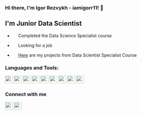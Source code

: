 ### Hi there, I'm Igor Rezvykh - iamigorr11! 👋

## I'm Junior Data Scientist 

- <p> <a> <img src="https://github.com/iamigorr11/iamigorr11/assets/134969236/dd6bc27c-c161-495c-8b6e-ec4164cd29a6" height=15> Completed the Data Science Specialist course </a> </p>    
- <p> <a> <img src="https://github.com/iamigorr11/iamigorr11/assets/134969236/75d9a9b3-24f2-4dab-b78d-a94afef7e1e3" height=15> Looking for a job </a> </p>  
- <img src="https://github.com/iamigorr11/iamigorr11/assets/134969236/e1a8ec84-264f-453c-ba92-b5b6b6c713b9" height=15> [Here](yandex-praktikum-projects) are my projects from Data Scientist Specialist Course


### Languages and Tools:
<p> <a> <img src="https://img.shields.io/badge/python-3670A0?style=for-the-badge&logo=python&logoColor=ffdd54" height=25> </a>
<a> <img src="https://img.shields.io/badge/pandas-%23150458.svg?style=for-the-badge&logo=pandas&logoColor=white" height=25> </a> 
<a> <img src="https://img.shields.io/badge/Matplotlib-%23ffffff.svg?style=for-the-badge&logo=Matplotlib&logoColor=black" height=25> </a> 
<a> <img src="https://img.shields.io/badge/numpy-%23013243.svg?style=for-the-badge&logo=numpy&logoColor=white" height=25> </a> 
<a> <img src="https://img.shields.io/badge/scikit--learn-%23F7931E.svg?style=for-the-badge&logo=scikit-learn&logoColor=white" height=25> </a>
<a> <img src="https://img.shields.io/badge/SciPy-%230C55A5.svg?style=for-the-badge&logo=scipy&logoColor=%white" height=25> </a> 
<a> <img src="https://img.shields.io/badge/TensorFlow-%23FF6F00.svg?style=for-the-badge&logo=TensorFlow&logoColor=white" height=25> </a>
<a> <img src="https://img.shields.io/badge/Keras-%23D00000.svg?style=for-the-badge&logo=Keras&logoColor=white" height=25> </a> 
<a> <img src="https://img.shields.io/badge/postgres-%23316192.svg?style=for-the-badge&logo=postgresql&logoColor=white" height=25> </a></p>

### Connect with me
<p> <a href="https://medium.com/@akylson"><img src="https://img.shields.io/badge/linkedin-%230077B5.svg?style=for-the-badge&logo=linkedin&logoColor=white" height=25></a>
<a href="https://www.linkedin.com/in/igor-rezvykh/"><img src="https://img.shields.io/badge/Telegram-2CA5E0?style=for-the-badge&logo=telegram&logoColor=white" height=25></a> </p>

